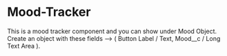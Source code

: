 # Mood-Tracker
This is a mood tracker component and you can show under Mood Object.
Create an object with these fields --> ( Button Label / Text, Mood__c / Long Text Area ).
